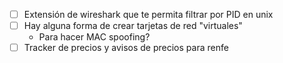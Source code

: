 - [ ] Extensión de wireshark que te permita filtrar por PID en unix  
- [ ] Hay alguna forma de crear tarjetas de red "virtuales"
	- Para hacer MAC spoofing?
- [ ] Tracker de precios y avisos de precios para renfe